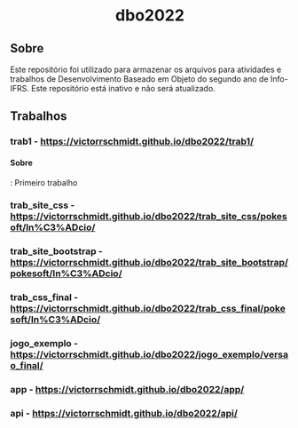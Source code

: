 <h1 align="center">dbo2022</h1>

## Sobre

Este repositório foi utilizado para armazenar os arquivos para atividades e trabalhos de Desenvolvimento Baseado em Objeto do segundo ano de Info-IFRS. Este repositório está inativo e não será atualizado.

## Trabalhos

### trab1 - https://victorrschmidt.github.io/dbo2022/trab1/

<h4>Sobre</h4>: Primeiro trabalho

### trab_site_css - https://victorrschmidt.github.io/dbo2022/trab_site_css/pokesoft/In%C3%ADcio/
### trab_site_bootstrap - https://victorrschmidt.github.io/dbo2022/trab_site_bootstrap/pokesoft/In%C3%ADcio/
### trab_css_final - https://victorrschmidt.github.io/dbo2022/trab_css_final/pokesoft/In%C3%ADcio/
### jogo_exemplo - https://victorrschmidt.github.io/dbo2022/jogo_exemplo/versao_final/
### app - https://victorrschmidt.github.io/dbo2022/app/
### api - https://victorrschmidt.github.io/dbo2022/api/
